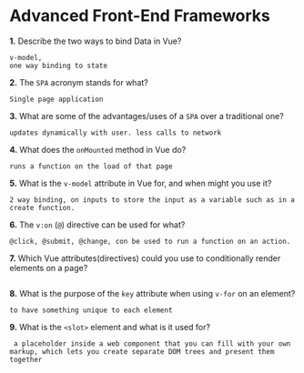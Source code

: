 # Advanced Front-End Frameworks


**1.** Describe the two ways to bind Data in Vue?
<!-- enter you answer in the space below -->
```
v-model, 
one way binding to state
```

**2.** The `SPA` acronym stands for what?
<!-- enter you answer in the space below -->
```
Single page application
```
**3.** What are some of the advantages/uses of a `SPA` over a traditional one?
<!-- enter you answer in the space below -->
```
updates dynamically with user. less calls to network
```
**4.** What does the `onMounted` method in Vue do?
<!-- enter you answer in the space below -->
```
runs a function on the load of that page
```
**5.** What is the `v-model` attribute in Vue for, and when might you use it?
<!-- enter you answer in the space below -->
```
2 way binding, on inputs to store the input as a variable such as in a create function.
```
**6.** The `v:on` (`@`) directive can be used for what?
<!-- enter you answer in the space below -->
```
@click, @submit, @change, con be used to run a function on an action. 
```
**7.** Which Vue attributes(directives) could you use to conditionally render elements on a page?
<!-- enter you answer in the space below -->
```v-if, v-else-if,v-else

```
**8.** What is the purpose of the `key` attribute when using `v-for` on an element?
<!-- enter you answer in the space below -->
```
to have something unique to each element
```
**9.** What is the `<slot>` element and what is it used for?
<!-- enter you answer in the space below -->
```
 a placeholder inside a web component that you can fill with your own markup, which lets you create separate DOM trees and present them together
```